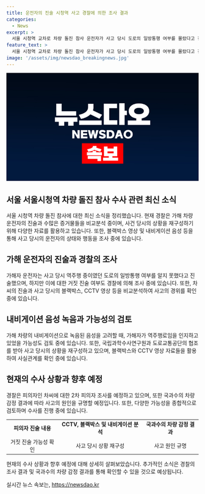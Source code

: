 ```yaml
---
title: 운전자의 진술 시청역 사고 경찰에 의한 조사 결과
categories:
  - News
excerpt: >
  서울 시청역 교차로 차량 돌진 참사 운전자가 사고 당시 도로의 일방통행 여부를 몰랐다고 진술한 것으로 확인됐다. 경찰은 차씨의 거짓 진술 여부를 조사 중이며, 사고 현장 CCTV 영상과 블랙박스를 통해 사고 상황을 재구성하고 있음. 또한, 차씨의 차량을 감정하여 급발진 원인을 규명할 예정이며, 결함 유무와 오작동 여부를 분석하여 사고 원인을 종합적으로 검토 중임. 경찰은 10일 차씨에 대한 2차 피의자 조사를 실시할 예정이다. (150자)
feature_text: >
  서울 시청역 교차로 차량 돌진 참사 운전자가 사고 당시 도로의 일방통행 여부를 몰랐다고 진술한 것으로 확인됐다. 경찰은 차씨의 거짓 진술 여부를 조사 중이며, 사고 현장 CCTV 영상과 블랙박스를 통해 사고 상황을 재구성하고 있음. 또한, 차씨의 차량을 감정하여 급발진 원인을 규명할 예정이며, 결함 유무와 오작동 여부를 분석하여 사고 원인을 종합적으로 검토 중임. 경찰은 10일 차씨에 대한 2차 피의자 조사를 실시할 예정이다. (150자)
image: '/assets/img/newsdao_breakingnews.jpg'
---
```


<p><img src="/assets/img/newsdao_breakingnews.jpg" alt="koreaapp 속보" /></p>

<h2 data-ke-size="size26">서울 서울시청역 차량 돌진 참사 수사 관련 최신 소식</h2>

<p data-ke-size="size16">서울 시청역 차량 돌진 참사에 대한 최신 소식을 정리했습니다. 현재 경찰은 가해 차량 운전자의 진술과 수많은 증거물들을 비교분석 중이며, 사건 당시의 상황을 재구성하기 위해 다양한 자료를 활용하고 있습니다. 또한, 블랙박스 영상 및 내비게이션 음성 등을 통해 사고 당시의 운전자의 상태와 행동을 조사 중에 있습니다.</p>

<h2 data-ke-size="size24">가해 운전자의 진술과 경찰의 조사</h2>

<p data-ke-size="size16">가해자 운전자는 사고 당시 역주행 중이였던 도로의 일방통행 여부를 알지 못했다고 진술했으며, 하지만 이에 대한 거짓 진술 여부도 경찰에 의해 조사 중에 있습니다. 또한, 차씨의 진술과 사고 당시의 블랙박스, CCTV 영상 등을 비교분석하여 사고의 경위를 확인 중에 있습니다.</p>

<h2 data-ke-size="size24">내비게이션 음성 녹음과 가능성의 검토</h2>

<p data-ke-size="size16">가해 차량의 내비게이션으로 녹음된 음성을 고려할 때, 가해자가 역주행로임을 인지하고 있었을 가능성도 검토 중에 있습니다. 또한, 국립과학수사연구원과 도로교통공단의 협조를 받아 사고 당시의 상황을 재구성하고 있으며, 블랙박스와 CCTV 영상 자료들을 활용하여 사실관계를 확인 중에 있습니다.</p>

<h2 data-ke-size="size24">현재의 수사 상황과 향후 예정</h2>

<p data-ke-size="size16">경찰은 피의자인 차씨에 대한 2차 피의자 조사를 예정하고 있으며, 또한 국과수의 차량 감정 결과에 따라 사고의 원인을 규명할 예정입니다. 또한, 다양한 가능성을 종합적으로 검토하며 수사를 진행 중에 있습니다.</p>

<table>
    <tr>
        <td style="text-align: center; height: 17px;"><b>피의자 진술 내용</b></td>
        <td style="text-align: center; height: 17px;"><b>CCTV, 블랙박스 및 내비게이션 분석</b></td>
        <td style="text-align: center; height: 17px;"><b>국과수의 차량 감정 결과</b></td>
    </tr>
    <tr>
        <td style="text-align: center; height: 17px;">거짓 진술 가능성 확인</td>
        <td style="text-align: center; height: 17px;">사고 당시 상황 재구성</td>
        <td style="text-align: center; height: 17px;">사고 원인 규명</td>
    </tr>
</table>

<p data-ke-size="size16">현재의 수사 상황과 향후 예정에 대해 상세히 살펴보았습니다. 추가적인 소식은 경찰의 조사 결과 및 국과수의 차량 감정 결과를 통해 확인할 수 있을 것으로 예상됩니다.</p>
실시간 뉴스 속보는, <a href="https://newsdao.kr" rel="dofollow">https://newsdao.kr</a>


